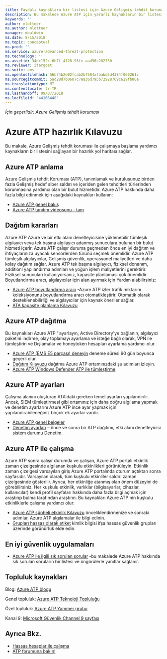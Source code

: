 ```yaml
---
title: Faydalı kaynaklara bir listesi için Azure Gelişmiş tehdit koruması | Microsoft Docs
description: Bu makalede Azure ATP için yararlı kaynakların bir listesini sağlar.
keywords: ''
author: mlottner
ms.author: mlottner
manager: mbaldwin
ms.date: 8/15/2018
ms.topic: conceptual
ms.prod: ''
ms.service: azure-advanced-threat-protection
ms.technology: ''
ms.assetid: 34dc152c-6b7f-4128-93fe-aad56c282730
ms.reviewer: itargoet
ms.suite: ems
ms.openlocfilehash: 56b74b2e02fcab2b7584afbabd5d4384f066261c
ms.sourcegitcommit: 5ad28d7b0607c7ea36d795b72928769c629fb80a
ms.translationtype: MT
ms.contentlocale: tr-TR
ms.lasthandoff: 09/07/2018
ms.locfileid: "44166440"
---
```

*İçin geçerlidir: Azure Gelişmiş tehdit koruması*



# <a name="azure-atp-readiness-guide"></a>Azure ATP hazırlık Kılavuzu

Bu makale, Azure Gelişmiş tehdit koruması ile çalışmaya başlama yardımcı kaynakların bir listesini sağlayan bir hazırlık yol haritası sağlar. 

## <a name="understanding-azure-atp"></a>Azure ATP anlama

Azure Gelişmiş tehdit Koruması (ATP), tanımlamak ve kuruluşunuz birden fazla Gelişmiş hedef siber saldırı ve içeriden gelen tehditleri türlerinden korunmasına yardımcı olan bir bulut hizmetidir. Azure ATP hakkında daha fazla bilgi edinmek için aşağıdaki kaynakları kullanın: 
- [Azure ATP genel bakış](what-is-atp.md)
- [Azure ATP tanıtım videosunu - tam](https://www.youtube.com/watch?v=KX-xpFc0sBw) 

## <a name="deployment-decisions"></a>Dağıtım kararları

Azure ATP Azure ve bir etki alanı denetleyicisine yüklenebilir tümleşik algılayıcı veya tek başına algılayıcı adanmış sunuculara bulunan bir bulut hizmeti içerir. Azure ATP çalışır duruma geçmeden önce en iyi dağıtım ve ihtiyaçlarınıza uyacak sensörlerden türünü seçmek önemlidir. Azure ATP tümleşik algılayıcılar, Gelişmiş güvenlik, operasyonel maliyetleri ve daha kolay dağıtım sağlar. Azure ATP tek başına algılayıcı, fiziksel donanım, additionl yapılandırma adımları ve yoğun işlem maliyetlerini gerektirir. <br>Fiziksel sunucuları kullanıyorsanız, kapasite planlaması çok önemlidir. Boyutlandırma aracı, algılayıcılar için alan ayırmak için Yardım alabilirsiniz: 
- [Azure ATP boyutlandırma aracı](http://aka.ms/aatpsizingtool) -Azure ATP izler trafik miktarını koleksiyonunu boyutlandırma aracı otomatikleştirir. Otomatik olarak desteklenebilirliği ve algılayıcılar için kaynak öneriler sağlar. 
- [ATA kapasite planlama Kılavuzu](atp-capacity-planning.md)

## <a name="deploy-azure-atp"></a>Azure ATP dağıtma

Bu kaynakları Azure ATP ' ayarlayın, Active Directory'ye bağlanın, algılayıcı paketini indirme, olay toplamayı ayarlama ve isteğe bağlı olarak, VPN ile tümleştirin ve Dışlamalar ve honeytoken hesapları ayarlama yardımcı olur. 
- [Azure ATP (EMS E5 parçası) deneyin](http://aka.ms/aatptrial) deneme süresi 90 gün boyunca geçerli olur.
- [Dağıtım Kılavuzu](install-atp-step1.md) dağıtma Azure ATP ortamınızdaki şu adımları izleyin.
- [Azure ATP Windows Defender ATP ile tümleştirme](integrate-wd-atp.md)

## <a name="azure-atp-settings"></a>Azure ATP ayarları

Çalışma alanını oluşturan ATA'daki gereken temel ayarları yapılandırılır. Ancak, SIEM tümleştirmesi gibi ortamınız için daha doğru algılama yapmak ve denetim ayarlarını Azure ATP ince ayar yapmak için yapılandırabileceğiniz birçok ek ayarlar vardır. 

- [Azure ATP genel belgeler](what-is-atp.md)
- [Denetim ayarları](https://blogs.technet.microsoft.com/positivesecurity/2017/08/18/ata-auditing-auditpol-advanced-audit-settings-enforcement-lightweight-gateway-service-discovery/) – önce ve sonra bir ATP dağıtımı, etki alanı denetleyicisi sistem durumu Denetim. 

## <a name="work-with-azure-atp"></a>Azure ATP ile çalışma

Azure ATP sonra çalışır durumda ve çalışan, Azure ATP portalı etkinlik zaman çizelgesinde algılanan kuşkulu etkinlikleri görüntüleyin. Etkinlik zaman çizelgesi varsayılan giriş Azure ATP portalında oturum açtıktan sonra sayfasıdır. Varsayılan olarak, tüm kuşkulu etkinliler saldırı zaman çizelgesinde gösterilir. Ayrıca, her etkinliğe atanmış olan önem düzeyini de görebilirsiniz. Her kuşkulu etkinlik, varlıklar (bilgisayarlar, cihazlar, kullanıcılar) kendi profil sayfaları hakkında daha fazla bilgi açmak için araştırıp bulma tarafından araştırın. Bu kaynakları Azure ATP'nin kuşkulu etkinliklerle çalışma yardımcı olur: 

- [Azure ATP şüpheli etkinlik Kılavuzu](suspicious-activity-guide.md) önceliklendirmenize ve sonraki adımlar, Azure ATP algılamalar ile bilgi edinin.
- [Grupları hassas olarak etiket](sensitive-accounts.md) kimlik bilgisi ifşa hassas güvenlik grupları üzerinde görünürlük elde edin.

## <a name="security-best-practices"></a>En iyi güvenlik uygulamaları

- [Azure ATP ile ilgili sık sorulan sorular](atp-technical-faq.md) -bu makalede Azure ATP hakkında sık sorulan soruların bir listesi ve öngörülerle yanıtlar sağlanır. 

## <a name="community-resources"></a>Topluluk kaynakları

Blog: [Azure ATP blogu](https://aka.ms/aatpblog)

Genel topluluk: [Azure ATP Teknoloji Topluluğu](https://aka.ms/AatpCom)

Özel topluluk: [Azure ATP Yammer grubu](https://www.yammer.com/azureadvisors/#/threads/inGroup?type=in_group&feedId=9386893&view=all)

Kanal 9: [Microsoft Güvenlik Channel 9 sayfası](https://channel9.msdn.com/Shows/Microsoft-Security/)



## <a name="see-also"></a>Ayrıca Bkz.

- [Hassas hesaplar ile çalışma](sensitive-accounts.md)
- [ATP forumuna bakın!](https://aka.ms/azureatpcommunity)